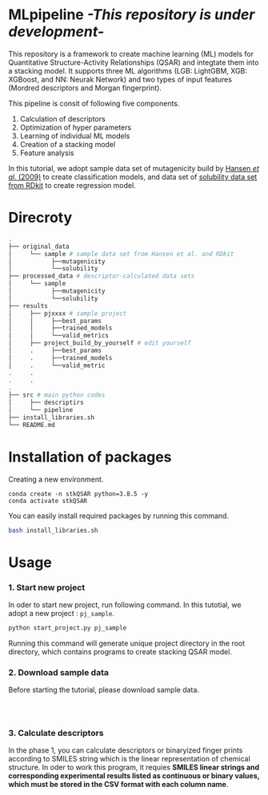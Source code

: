 # MLpipeline *-This repository is under development-*
This repository is a framework to create machine learning (ML) models for Quantitative Structure-Activity Relationships (QSAR) and integtate them into a stacking model. It supports three ML algorithms (LGB: LightGBM, XGB: XGBoost, and NN: Neurak Network) and two types of input features (Mordred descriptors and Morgan fingerprint).  

This pipeline is consit of following five components.  
1. Calculation of descriptors  
2. Optimization of hyper parameters  
3. Learning of individual ML models   
4. Creation of a stacking model  
5. Feature analysis  

In this tutorial, we adopt sample data set of mutagenicity  build by [Hansen *et al.* (2009)](https://pubs.acs.org/doi/10.1021/ci900161g) to create classification models, and data set of [solubility data set from RDkit](https://github.com/rdkit/rdkit/tree/master/Docs/Book/data) to create regression model.  
# Direcroty
```bash
.
├── original_data
│     └── sample # sample data set from Hansen et al. and RDkit
│           ├──mutagenicity
│           └──solubility
├── processed_data # descriptor-calculated data sets
│     └── sample
│           ├──mutagenicity
│           └──solubility
├── results
│     ├── pjxxxx # sample project
│     │     ├──best_params
│     │     ├──trained_models
│     │     └──valid_metrics
│     ├── project_build_by_yourself # edit yourself
│     .     ├──best_params
│     .     ├──trained_models
│     .     └──valid_metric 
.     .
.     .
.     
├── src # main python codes
│     ├── descriptirs
│     └── pipeline
├── install_libraries.sh
└── README.md
```
# Installation of packages
Creating a new environment.  
```
conda create -n stkQSAR python=3.8.5 -y
conda activate stkQSAR
```
You can easily install required packages by running this command.  
```bash
bash install_libraries.sh
```
# Usage
### 1. Start new project
In oder to start new project, run following command. In this tutotial, we adopt a new project : ```pj_sample```.
```bash
python start_project.py pj_sample
```
Running this command will generate unique project directory in the root directory, which contains programs to create stacking QSAR model.

### 2. Download sample data
Before starting the tutorial, please download sample data.  
```

```
<br>

### 3. Calculate descriptors
In the phase 1, you can calculate descriptors or binaryized finger prints according to SMILES string which is the linear representation of chemical structure. In oder to work this program, it requies **SMILES linear strings and corresponding experimental results listed as continuous or binary values, which must be stored in the CSV format with each column name**. 